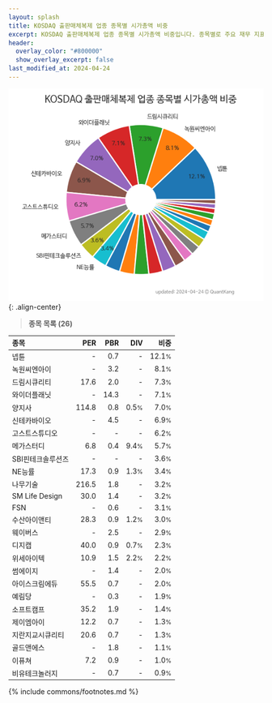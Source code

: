 ```yaml
---
layout: splash
title: KOSDAQ 출판매체복제 업종 종목별 시가총액 비중
excerpt: KOSDAQ 출판매체복제 업종 종목별 시가총액 비중입니다. 종목별로 주요 재무 지표를 함께 표시합니다.
header:
  overlay_color: "#800000"
  show_overlay_excerpt: false
last_modified_at: 2024-04-24
---
```



![KOSDAQ 출판매체복제 업종 종목별 시가총액 비중](/stats/sector/images/kosdaq_업종_출판매체복제_종목.png){: .align-center}


> **종목 목록 (26)**<a id="list"></a>

| **종목** | **PER** | **PBR** | **DIV** | **비중** |
| :------- | ------: | ------: | ------: | -------: |
| 넵튠 | - | 0.7 | - | 12.1<small>%</small> |
| 녹원씨엔아이 | - | 3.2 | - | 8.1<small>%</small> |
| 드림시큐리티 | 17.6 | 2.0 | - | 7.3<small>%</small> |
| 와이더플래닛 | - | 14.3 | - | 7.1<small>%</small> |
| 양지사 | 114.8 | 0.8 | 0.5<small>%</small> | 7.0<small>%</small> |
| 신테카바이오 | - | 4.5 | - | 6.9<small>%</small> |
| 고스트스튜디오 | - | - | - | 6.2<small>%</small> |
| 메가스터디 | 6.8 | 0.4 | 9.4<small>%</small> | 5.7<small>%</small> |
| SBI핀테크솔루션즈 | - | - | - | 3.6<small>%</small> |
| NE능률 | 17.3 | 0.9 | 1.3<small>%</small> | 3.4<small>%</small> |
| 나무기술 | 216.5 | 1.8 | - | 3.2<small>%</small> |
| SM Life Design | 30.0 | 1.4 | - | 3.2<small>%</small> |
| FSN | - | 0.6 | - | 3.1<small>%</small> |
| 수산아이앤티 | 28.3 | 0.9 | 1.2<small>%</small> | 3.0<small>%</small> |
| 웨이버스 | - | 2.5 | - | 2.9<small>%</small> |
| 디지캡 | 40.0 | 0.9 | 0.7<small>%</small> | 2.3<small>%</small> |
| 위세아이텍 | 10.9 | 1.5 | 2.2<small>%</small> | 2.2<small>%</small> |
| 썸에이지 | - | 1.4 | - | 2.0<small>%</small> |
| 아이스크림에듀 | 55.5 | 0.7 | - | 2.0<small>%</small> |
| 예림당 | - | 0.3 | - | 1.9<small>%</small> |
| 소프트캠프 | 35.2 | 1.9 | - | 1.4<small>%</small> |
| 제이엠아이 | 12.2 | 0.7 | - | 1.3<small>%</small> |
| 지란지교시큐리티 | 20.6 | 0.7 | - | 1.3<small>%</small> |
| 골드앤에스 | - | 1.8 | - | 1.1<small>%</small> |
| 이퓨쳐 | 7.2 | 0.9 | - | 1.0<small>%</small> |
| 비유테크놀러지 | - | 0.7 | - | 0.9<small>%</small> |

{% include commons/footnotes.md %}